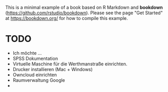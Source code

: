 This is a minimal example of a book based on R Markdown and **bookdown** (https://github.com/rstudio/bookdown). Please see the page "Get Started" at https://bookdown.org/ for how to compile this example.


# TODO

* Ich möchte ...
* SPSS Dokumentation
* Virtuelle Maschine für die Werthmanstraße einrichten.
* Drucker installieren (Mac + Windows)
* Owncloud einrichten
* Raumverwaltung Google
* 